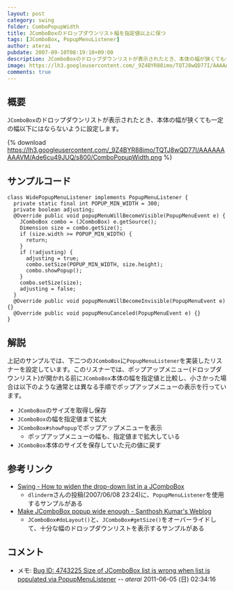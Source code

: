 ```yaml
---
layout: post
category: swing
folder: ComboPopupWidth
title: JComboBoxのドロップダウンリスト幅を指定値以上に保つ
tags: [JComboBox, PopupMenuListener]
author: aterai
pubdate: 2007-09-10T08:19:10+09:00
description: JComboBoxのドロップダウンリストが表示されたとき、本体の幅が狭くても一定の幅以下にはならないように設定します。
image: https://lh3.googleusercontent.com/_9Z4BYR88imo/TQTJ8wQD77I/AAAAAAAAAVM/Ade6cu49JUQ/s800/ComboPopupWidth.png
comments: true
---
```

## 概要
`JComboBox`のドロップダウンリストが表示されたとき、本体の幅が狭くても一定の幅以下にはならないように設定します。

{% download https://lh3.googleusercontent.com/_9Z4BYR88imo/TQTJ8wQD77I/AAAAAAAAAVM/Ade6cu49JUQ/s800/ComboPopupWidth.png %}

## サンプルコード
<pre class="prettyprint"><code>class WidePopupMenuListener implements PopupMenuListener {
  private static final int POPUP_MIN_WIDTH = 300;
  private boolean adjusting;
  @Override public void popupMenuWillBecomeVisible(PopupMenuEvent e) {
    JComboBox combo = (JComboBox) e.getSource();
    Dimension size = combo.getSize();
    if (size.width &gt;= POPUP_MIN_WIDTH) {
      return;
    }
    if (!adjusting) {
      adjusting = true;
      combo.setSize(POPUP_MIN_WIDTH, size.height);
      combo.showPopup();
    }
    combo.setSize(size);
    adjusting = false;
  }
  @Override public void popupMenuWillBecomeInvisible(PopupMenuEvent e) {}
  @Override public void popupMenuCanceled(PopupMenuEvent e) {}
}
</code></pre>

## 解説
上記のサンプルでは、下二つの`JComboBox`に`PopupMenuListener`を実装したリスナーを設定しています。このリスナーでは、ポップアップメニュー(ドロップダウンリスト)が開かれる前に`JComboBox`本体の幅を指定値と比較し、小さかった場合は以下のような通常とは異なる手順でポップアップメニューの表示を行っています。

- `JComboBox`のサイズを取得し保存
- `JComboBox`の幅を指定値まで拡大
- `JComboBox#showPopup`でポップアップメニューを表示
    - ポップアップメニューの幅も、指定値まで拡大している
- `JComboBox`本体のサイズを保存していた元の値に戻す

<!-- dummy comment line for breaking list -->

## 参考リンク
- [Swing - How to widen the drop-down list in a JComboBox](https://community.oracle.com/thread/1368300)
    - `dlinderm`さんの投稿(2007/06/08 23:24)に、`PopupMenuListener`を使用するサンプルがある
- [Make JComboBox popup wide enough - Santhosh Kumar's Weblog](http://www.jroller.com/santhosh/entry/make_jcombobox_popup_wide_enough)
    - `JComboBox#doLayout()`と、`JComboBox#getSize()`をオーバーライドして、十分な幅のドロップダウンリストを表示するサンプルがある

<!-- dummy comment line for breaking list -->

## コメント
- メモ: [Bug ID: 4743225 Size of JComboBox list is wrong when list is populated via PopupMenuListener](http://bugs.java.com/bugdatabase/view_bug.do?bug_id=4743225)  -- *aterai* 2011-06-05 (日) 02:34:16

<!-- dummy comment line for breaking list -->
